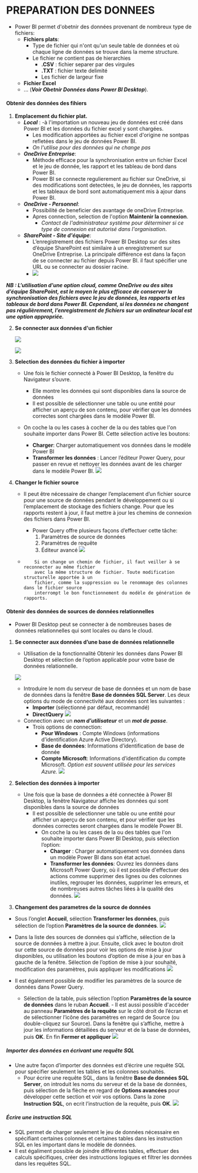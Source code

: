 # PREPARATION DES DONNEES 

- Power BI permet d'obetnir des données provenant de nombreux type de fichiers:
    - **Fichiers plats**:
        - Type de fichier qui n'ont qu'un seule table de données et où chaque ligne de données se trouve dans la meme structure.
        - Le fichier ne contient pas de hierarchies
            - **.CSV** : fichier separer par des virgules
            - **.TXT** : fichier texte delimité 
            - Les fichier de largeur fixe
    - **Fichier Excel**
    - ... (***Voir Obetnir Données dans Power BI Desktop***). 

#### Obtenir des données des fihiers 
1. **Emplacement du fichier plat.**
    - ***Local*** : 
        -à l'importation un nouveau jeu de données est créé dans Power BI et les données du fichier excel y sont chargées. 
        - Les modification apportées au fichier excel d'origine ne sontpas refletées dans le jeu de données Power BI. 
        - *On l'utilise pour des données qui ne change pas*
    - ***OneDrive Entreprise***:
        - Méthode efficace pour la synchronisation entre un fichier Excel et le jeu de donnée, les rapport et les tableau de bord dans Power BI. 
        - Power BI se connecte regulierement au fichier sur OneDrive, si des modifications sont detectées, le jeu de données, les rapports et les tableaux de bord sont automatiquement mis à ajour dans Power BI. 
    - ***OneDrive - Personnel***:
        - Possibilité de beneficier des avantage de oneDrive Entreprise. 
        - Apres connection, selection de l'option **Maintenir la connexion**.
            - *Contact de l'administrateur système pour déterminer si ce type de connexion est autorisé dans l'organisation*.
    - ***SharePoint - Site d'équipe***:
        - L’enregistrement des fichiers Power BI Desktop sur des sites d’équipe SharePoint est similaire à un enregistrement sur OneDrive Entreprise. La principale différence est dans la façon de se connecter au fichier depuis Power BI. il faut spécifier une URL ou se  connecter au dossier racine.
        - ![](https://learn.microsoft.com/fr-fr/training/modules/get-data/media/2-local-vs-cloud-c.png)

***NB : L’utilisation d’une option cloud, comme OneDrive ou des sites d’équipe SharePoint, est le moyen le plus efficace de conserver la synchronisation des fichiers avec le jeu de données, les rapports et les tableaux de bord dans Power BI. Cependant, si les données ne changent pas régulièrement, l’enregistrement de fichiers sur un ordinateur local est une option appropriée.***

2. **Se connecter aux données d'un fichier**

    ![](https://learn.microsoft.com/fr-fr/training/modules/get-data/media/2-get-data-excel-ssm.png)

    ![](https://learn.microsoft.com/fr-fr/training/modules/get-data/media/2-excel-save-data-ssm.png)

3. **Selection des données du fichier à importer**
    - Une fois le fichier connecté à Power BI Desktop, la fenêtre du Navigateur s’ouvre. 
        - Elle montre les données qui sont disponibles dans la source de données
        - Il est possible de sélectionner une table ou une entité pour afficher un aperçu de son contenu, pour vérifier que les données correctes sont chargées dans le modèle Power BI.

    - On coche la ou les cases à cocher de la ou des tables que l'on souhaite importer dans Power BI. Cette sélection active les boutons:
        - **Charger**: Charger automatiquement vos données dans le modèle Power BI 
        - **Transformer les données** : Lancer l’éditeur Power Query, pour passer en revue et nettoyer les données avant de les charger dans le modèle Power BI.
    ![](https://learn.microsoft.com/fr-fr/training/modules/get-data/media/2-excel-worksheet-ssm.png)

4. **Changer le fichier source** 
    - Il peut être nécessaire de changer l’emplacement d’un fichier source pour une source de données pendant le développement ou si l’emplacement de stockage des fichiers change. Pour que les rapports restent à jour, il faut mettre à jour les chemins de connexion des fichiers dans Power BI.
        - Power Query offre plusieurs façons d’effectuer cette tâche: 
            1. Paramètres de source de données  
            2. Paramètres de requête 
            3. Éditeur avancé
    ![](https://learn.microsoft.com/fr-fr/training/modules/get-data/media/2-excel-data-source-settings-ssm.png#lightbox)

    -   ```
            Si on change un chemin de fichier, il faut veiller à se reconnecter au même fichier
            avec la même structure de fichier. Toute modification structurelle apportée à un
            fichier, comme la suppression ou le renommage des colonnes dans le fichier source
            interrompt le bon fonctionnement du modèle de génération de rapports.
        ```
#### Obtenir des données de sources de données relationnelles 
- Power BI Desktop peut se connecter à de nombreuses bases de données relationnelles qui sont locales ou dans le cloud.

1. **Se connecter aux données d’une base de données relationnelle**
    - Utilisation de la fonctionnalité Obtenir les données dans Power BI Desktop et sélection de l’option applicable pour votre base de données relationnelle. 
    
    ![](https://learn.microsoft.com/fr-fr/training/modules/get-data/media/3-get-data-sql-server-dropdown-ssm..png)

    - Introduire le nom du serveur de base de données et un nom de base de données dans la fenêtre **Base de données SQL Server**. Les deux options du mode de connectivité aux données sont les suivantes : 
        - **Importer** (sélectionné par défaut, recommandé) 
        - **DirectQuery**
    ![](https://learn.microsoft.com/fr-fr/training/modules/get-data/media/3-get-data-sql-server-db-ss.png)
    - Connection avec un ***nom d’utilisateur*** et un ***mot de passe***.
        - Trois options de connection: 
            - **Pour Windows** : Compte Windows (informations d’identification Azure Active Directory).
            - **Base de données**: Informations d’identification de base de donnée
            - **Compte Microsoft**: Informations d’identification du compte Microsoft. *Option est souvent utilisée pour les services Azure.*
    ![](https://learn.microsoft.com/fr-fr/training/modules/get-data/media/3-sql-creds-ssm.png)
2. **Selection des données à importer**
    - Une fois que la base de données a été connectée à Power BI Desktop, la fenêtre Navigateur affiche les données qui sont disponibles dans la source de données
        - Il est possible de selectionner une table ou une entité pour afficher un aperçu de son contenu, et pour vérifier que les données correctes seront chargées dans le modèle Power BI.
            - On coche la ou les cases de la ou des tables que l'on souhaite importer dans Power BI Desktop, puis sélection l’option: 
                - **Charger** : Charger automatiquement vos données dans un modèle Power BI dans son état actuel.
                - **Transformer les données**: Ouvrez les données dans Microsoft Power Query, où il est possible d'effectuer des actions comme supprimer des lignes ou des colonnes inutiles, regrouper les données, supprimer les erreurs, et de nombreuses autres tâches liées à la qualité des données.
    ![](https://learn.microsoft.com/fr-fr/training/modules/get-data/media/3-table-selection-ssm.png)



3. **Changement des parametres de la source de données**
- Sous l’onglet **Accueil**, sélection **Transformer les données**, puis sélection de l’option **Paramètres de la source de données**.
![](https://learn.microsoft.com/fr-fr/training/modules/get-data/media/3-change-sql-settings-ssm.png)

- Dans la liste des sources de données qui s’affiche, sélection de la source de données à mettre à jour. Ensuite, click avec le bouton droit sur cette source de données pour voir les options de mise à jour disponibles, ou utilisation les boutons d’option de mise à jour en bas à gauche de la fenêtre. Sélection de l’option de mise à jour souhaité, modification des paramètres, puis appliquer les modifications
![](https://learn.microsoft.com/fr-fr/training/modules/get-data/media/3-sql-data-source-edit-ssm.png)

- Il est également possible de modifier les paramètres de la source de données dans Power Query. 
    - Sélection de la table, puis sélection l’option  **Paramètres de la source de données** dans le ruban **Accueil**. - Il est aussi possible d'accéder au panneau **Paramètres de la requête** sur le côté droit de l’écran et de sélectionner l’icône des paramètres en regard de Source (ou double-cliquez sur Source). Dans la fenêtre qui s’affiche, mettre à jour les informations détaillées du serveur et de la base de données, puis **OK**. En fin **Fermer et appliquer**
    ![](https://learn.microsoft.com/fr-fr/training/modules/get-data/media/3-edit-creds-ssm.png)

##### Importer des données en écrivant une requête SQL  
- Une autre façon d’importer des données est d’écrire une requête SQL pour spécifier seulement les tables et les colonnes souhaités.
    - Pour écrire une requête SQL, dans la fenêtre **Base de données SQL Server**, on introduit les noms du serveur et de la base de données, puis sélection de la flèche en regard de **Options avancées** pour développer cette section et voir vos options. Dans la zone  **Instruction SQL**, on ecrit l’instruction de la requête, puis **OK**.
![](https://learn.microsoft.com/fr-fr/training/modules/get-data/media/3-sql-statement-ss.png)

##### Écrire une instruction SQL
- SQL permet de charger seulement le jeu de données nécessaire en spécifiant certaines colonnes et certaines tables dans les instruction SQL en les important dans le modèle de données.
- Il est égaliment possible de joindre différentes tables, effectuer des calculs spécifiques, créer des instructions logiques et filtrer les données dans les requêtes SQL.